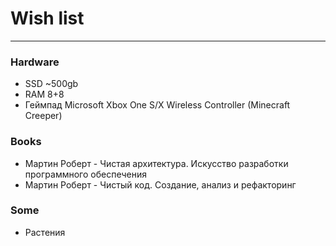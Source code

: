 # Wish list
---
### Hardware
- SSD ~500gb
- RAM 8+8 
- Геймпад Microsoft Xbox One S/X Wireless Controller (Minecraft Creeper)


### Books
- Мартин Роберт - Чистая архитектура. Искусство разработки программного обеспечения
- Мартин Роберт - Чистый код. Создание, анализ и рефакторинг

### Some
- Растения